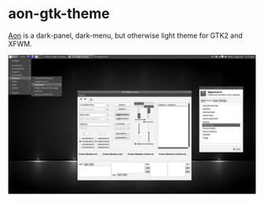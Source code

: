 aon-gtk-theme
===

[Aon][deviantart] is a dark-panel, dark-menu, but otherwise light theme for GTK2 and XFWM.

![Screenshot][screenshot]

[deviantart]: http://altavatar.deviantart.com/art/Aon-207669081
[screenshot]: /screenshot.png
